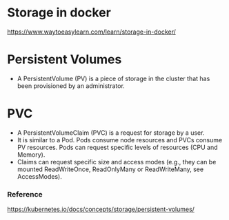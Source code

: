 
# Storage in docker
https://www.waytoeasylearn.com/learn/storage-in-docker/

# Persistent Volumes
- A PersistentVolume (PV) is a piece of storage in the cluster that has been provisioned by an administrator.

# PVC
- A PersistentVolumeClaim (PVC) is a request for storage by a user. 
- It is similar to a Pod. Pods consume node resources and PVCs consume PV resources. Pods can request specific levels of resources (CPU and Memory).
- Claims can request specific size and access modes (e.g., they can be mounted ReadWriteOnce, ReadOnlyMany or ReadWriteMany, see AccessModes).




### Reference 
https://kubernetes.io/docs/concepts/storage/persistent-volumes/
